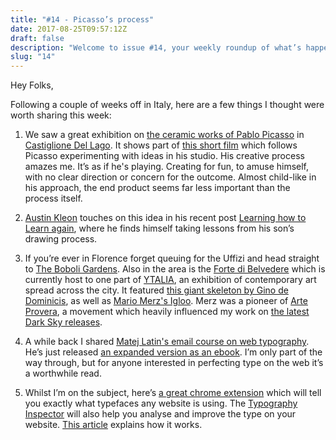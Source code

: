 ```yaml
---
title: "#14 - Picasso’s process"
date: 2017-08-25T09:57:12Z
draft: false
description: "Welcome to issue #14, your weekly roundup of what’s happening in design, code and typography."
slug: "14"
---
```


Hey Folks,

Following a couple of weeks off in Italy, here are a few things I thought were worth sharing this week:

1. We saw a great exhibition on [the ceramic works of Pablo Picasso](https://www.palazzodellacorgna.it/mostra-picasso/) in [Castiglione Del Lago](https://www.google.co.uk/search?q=Castiglione+Del+Lago&source=lnms&tbm=isch&sa=X&ved=0ahUKEwj_kIPFmfLVAhVBb1AKHeVUAqsQ_AUICygC&biw=1420&bih=776). It shows part of [this short film](https://youtu.be/r7guqtyNkIw?t=5m17s) which follows Picasso experimenting with ideas in his studio. His creative process amazes me. It’s as if he's playing. Creating for fun, to amuse himself, with no clear direction or concern for the outcome. Almost child-like in his approach, the end product seems far less important than the process itself.

2. [Austin Kleon](https://austinkleon.com/) touches on this idea in his recent post [Learning how to Learn again](https://austinkleon.com/2017/08/10/learning-how-to-learn-again/), where he finds himself taking lessons from his son’s drawing process.

3. If you’re ever in Florence forget queuing for the Uffizi and head straight to [The Boboli Gardens](https://www.google.co.uk/search?q=boboli+gardens+florence&source=lnms&tbm=isch&sa=X&ved=0ahUKEwj20qGioPLVAhXQLFAKHSC6AOAQ_AUICigB&biw=1420&bih=776). Also in the area is the [Forte di Belvedere](https://www.google.co.uk/search?q=Forte+di+Belvedere&source=lnms&tbm=isch&sa=X&ved=0ahUKEwjIxI-WofLVAhUKaFAKHXnxDLYQ_AUICigB&biw=1420&bih=776) which is currently host to one part of [YTALIA](http://ytalia.musefirenze.it/en/), an exhibition of contemporary art spread across the city. It featured [this giant skeleton by Gino de Dominicis](https://www.google.co.uk/search?q=Gino+de+Dominicis+skeleton&hl=en&sxsrf=ALeKk00seoRIGvXSdW4fFjDAhx4700rw0Q:1609322554777&source=lnms&tbm=isch&sa=X&ved=2ahUKEwjP8NLZufXtAhVcQEEAHYXaDNYQ_AUoAXoECAoQAw&biw=1171&bih=766&dpr=2), as well as [Mario Merz's Igloo](https://www.google.co.uk/search?q=mario+merz+arte+povera&sa=X&tbm=isch&imgil=0MRF_3puJ3LJJM%253A%253BQ54XKlvPh5iJ4M%253Bhttps%25253A%25252F%25252Fwww.pinterest.com%25252Folgafaus%25252Fmario-merz%25252F&source=iu&pf=m&fir=0MRF_3puJ3LJJM%253A%252CQ54XKlvPh5iJ4M%252C_&usg=___LTPR5rCTm3o8HlOlcIYnw59d7k%3D&biw=1420&bih=776&ved=0ahUKEwiWtrmfo_LVAhVPUlAKHYefBY0QyjcIkwE&ei=KwmgWdb0J8-kwQKHv5boCA). Merz was a pioneer of [Arte Provera](https://www.google.co.uk/search?q=arte+povera&source=lnms&tbm=isch&sa=X&ved=0ahUKEwj-qMLrpPLVAhWSYVAKHYlgCgUQ_AUICigB&biw=1420&bih=776), a movement which heavily influenced my work on [the latest Dark Sky releases](https://www.monkeytownrecords.com/artist/dark-sky/).

4. A while back I shared [Matej Latin's email course on web typography](https://betterwebtype.com/). He’s just released [an expanded version as an ebook](https://betterwebtype.com/web-typography-book). I’m only part of the way through, but for anyone interested in perfecting type on the web it’s a worthwhile read.

5. Whilst I’m on the subject, here’s [a great chrome extension](https://chrome.google.com/webstore/detail/whatfont/jabopobgcpjmedljpbcaablpmlmfcogm) which will tell you exactly what typefaces any website is using. The [Typography Inspector](https://chrome.google.com/webstore/detail/typography-inspector/mbbnlbimlnfachlfnjnolpehiimhbjjm?hl=en) will also help you analyse and improve the type on your website. [This article](https://chrome.google.com/webstore/detail/typography-inspector/mbbnlbimlnfachlfnjnolpehiimhbjjm) explains how it works.
